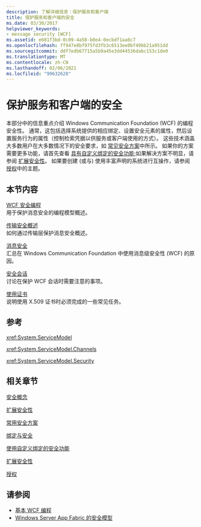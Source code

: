 ```yaml
---
description: 了解详细信息：保护服务和客户端
title: 保护服务和客户端的安全
ms.date: 03/30/2017
helpviewer_keywords:
- message security [WCF]
ms.assetid: e681f3bd-0c09-4a58-b0e4-0ecbdf1aa6c7
ms.openlocfilehash: ff947e8bf975fd3fb3c6513ee0bf49bb21a951dd
ms.sourcegitcommit: ddf7edb67715a5b9a45e3dd44536dabc153c1de0
ms.translationtype: MT
ms.contentlocale: zh-CN
ms.lasthandoff: 02/06/2021
ms.locfileid: "99632628"
---
```

# <a name="securing-services-and-clients"></a>保护服务和客户端的安全

本部分中的信息重点介绍 Windows Communication Foundation (WCF) 的编程安全性。 通常，这包括选择系统提供的相应绑定、设置安全元素的属性，然后设置服务行为的属性（控制检索凭据以供服务或客户端使用的方式）。 这些技术涵盖大多数用户在大多数情况下的安全要求，如 [常见安全方案](common-security-scenarios.md)中所示。 如果你的方案需要更多功能，请首先查看 [具有自定义绑定的安全功能](security-capabilities-with-custom-bindings.md);如果解决方案不明显，请参阅 [扩展安全性](../extending/extending-security.md)。 如果要创建 (或与) 使用丰富声明的系统进行互操作，请参阅 [授权](authorization-in-wcf.md)中的主题。  
  
## <a name="in-this-section"></a>本节内容  

 [WCF 安全编程](programming-wcf-security.md)  
 用于保护消息安全的编程模型概述。  
  
 [传输安全概述](transport-security-overview.md)  
 如何通过传输层保护消息安全概述。  
  
 [消息安全](message-security-in-wcf.md)  
 汇总在 Windows Communication Foundation 中使用消息级安全性 (WCF) 的原因。  
  
 [安全会话](secure-sessions.md)  
 讨论在保护 WCF 会话时需要注意的事项。  
  
 [使用证书](working-with-certificates.md)  
 说明使用 X.509 证书时必须完成的一些常见任务。  
  
## <a name="reference"></a>参考  

 <xref:System.ServiceModel>  
  
 <xref:System.ServiceModel.Channels>  
  
 <xref:System.ServiceModel.Security>  
  
## <a name="related-sections"></a>相关章节  

 [安全概念](security-concepts.md)  
  
 [扩展安全性](../extending/extending-security.md)  
  
 [常用安全方案](common-security-scenarios.md)  
  
 [绑定与安全](bindings-and-security.md)  
  
 [使用自定义绑定的安全功能](security-capabilities-with-custom-bindings.md)  
  
 [扩展安全性](../extending/extending-security.md)  
  
 [授权](authorization-in-wcf.md)  
  
## <a name="see-also"></a>请参阅

- [基本 WCF 编程](../basic-wcf-programming.md)
- [Windows Server App Fabric 的安全模型](/previous-versions/appfabric/ee677202(v=azure.10))
